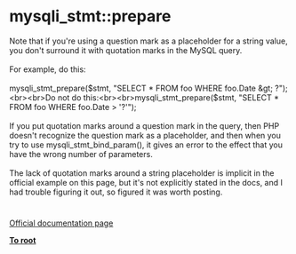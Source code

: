 # mysqli_stmt::prepare



Note that if you&apos;re using a question mark as a placeholder for a string value, you don&apos;t surround it with quotation marks in the MySQL query.<br><br>For example, do this:<br><br>mysqli_stmt_prepare($stmt, "SELECT * FROM foo WHERE foo.Date &gt; ?");<br><br>Do not do this:<br><br>mysqli_stmt_prepare($stmt, "SELECT * FROM foo WHERE foo.Date &gt; &apos;?&apos;");<br><br>If you put quotation marks around a question mark in the query, then PHP doesn&apos;t recognize the question mark as a placeholder, and then when you try to use mysqli_stmt_bind_param(), it gives an error to the effect that you have the wrong number of parameters.<br><br>The lack of quotation marks around a string placeholder is implicit in the official example on this page, but it&apos;s not explicitly stated in the docs, and I had trouble figuring it out, so figured it was worth posting.  

#

[Official documentation page](https://www.php.net/manual/en/mysqli-stmt.prepare.php)

**[To root](/README.md)**